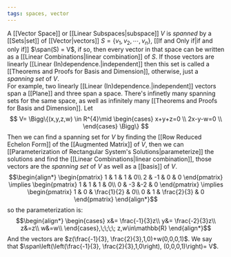 ```yaml
---
tags: spaces, vector
---
```

A [[Vector Space]] or [[Linear Subspaces|subspace]] $V$ is *spanned* by a [[Sets|set]] of [[Vector|vectors]] $S = \{v_{1},v_{2},\cdots,v_{n}\}$, [[If and Only if|if and only if]] $\span(S) = V$, if so, then every vector in that space can be written as a [[Linear Combinations|linear combination]] of $S$. If those vectors are linearly [[Linear (In)dependence.|independent]] then this set is called a [[Theorems and Proofs for Basis and Dimension]], otherwise, just a *spanning set* of $V$.   
For example, two linearly [[Linear (In)dependence.|independent]] vectors span a [[Plane]] and three span a space.
There's infinetly many spanning sets for the same space, as well as infinitely many [[Theorems and Proofs for Basis and Dimension]].
Let $$
V= \Bigg\{(x,y,z,w) \in R^{4}\mid \begin{cases}
x+y+z=0 \\
2x-y-w=0 \\
\end{cases}
\Bigg\}
$$
Then we can find a spanning set for $V$ by finding the [[Row Reduced Echelon Form]] of the [[Augmented Matrix]] of $V$, then we can [[Parameterization of Rectangular System's Solutions|parameterize]] the solutions and find the [[Linear Combinations|linear combination]], those vectors are the *spanning set* of $V$ as well as a [[basis]] of $V$.
$$\begin{align*}
\begin{pmatrix}
1 & 1 & 1 & 0\\
2 & -1 & 0 & 0
\end{pmatrix}
\implies
\begin{pmatrix}
1 & 1 & 1 & 0\\
0 & -3 &-2 & 0
\end{pmatrix}
\implies
\begin{pmatrix}
1 & 0 & \frac{1}{2} & 0\\
0 & 1 & \frac{2}{3} & 0
\end{pmatrix}
\end{align*}$$so the parameterization is:
$$\begin{align*}
\begin{cases}
x&= \frac{-1}{3}z\\
y&= \frac{-2}{3}z\\
z&=z\\
w&=w\\
\end{cases},\;\;\;\; z,w\in\mathbb{R}
\end{align*}$$
And the vectors are $z(\frac{-1}{3}, \frac{2}{3},1,0)+w(0,0,0,1)$. We say that $\span\left(\left(\frac{-1}{3}, \frac{2}{3},1,0\right), (0,0,0,1)\right)= V$. 
